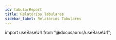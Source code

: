 ```yaml
---
id: tabularReport
title: Relatórios Tabulares
sidebar_label: Relatórios Tabulares
---
```

import useBaseUrl from "@docusaurus/useBaseUrl";

<link rel="stylesheet" href={useBaseUrl("katex/katex.min.css")} />